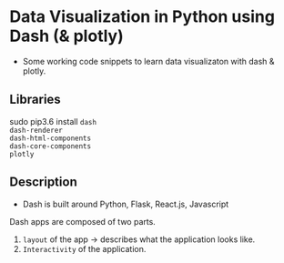 # Data Visualization in Python using Dash (& plotly)

- Some working code snippets to learn data visualizaton with dash & plotly.

## Libraries
sudo pip3.6 install ```dash``` \
```dash-renderer``` \
```dash-html-components``` \
```dash-core-components``` \
```plotly```

## Description

- Dash is built around Python, Flask, React.js, Javascript

Dash apps are composed of two parts.

1. `layout` of the app -> describes what the application looks like.
2. `Interactivity` of the application.
